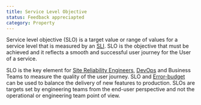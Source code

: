 ```yaml
---
title: Service Level Objective
status: Feedback appreciapted
category: Property
---
```


Service level objective (SLO) is a target value or range of values for a service level that is measured by an [SLI](/service_level_indicator/). SLO is the objective that must be achieved and it reflects a smooth and successful user journey for the User of a service. 

SLO is the key element for [Site Reliability Engineers](https://glossary.cncf.io/site_reliability_engineering/), [DevOps](https://glossary.cncf.io/devops/) and Business Teams to measure the quality of the user journey. SLO and [Error-budget](https://glossary.cncf.io/error_budget/) can be used to balance the delivery of new features to production. SLOs are targets set by engineering teams from the end-user perspective and not the operational or engineering team point of view.